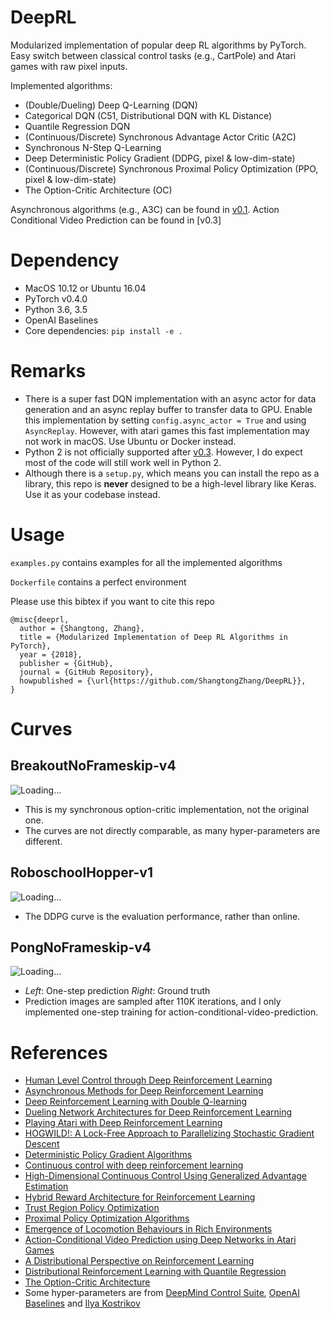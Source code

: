 # DeepRL
Modularized implementation of popular deep RL algorithms by PyTorch. Easy switch between classical control tasks (e.g., CartPole) and Atari games with raw pixel inputs.

Implemented algorithms:
* (Double/Dueling) Deep Q-Learning (DQN)
* Categorical DQN (C51, Distributional DQN with KL Distance)
* Quantile Regression DQN
* (Continuous/Discrete) Synchronous Advantage Actor Critic (A2C)
* Synchronous N-Step Q-Learning
* Deep Deterministic Policy Gradient (DDPG, pixel & low-dim-state)
* (Continuous/Discrete) Synchronous Proximal Policy Optimization (PPO, pixel & low-dim-state)
* The Option-Critic Architecture (OC)

Asynchronous algorithms (e.g., A3C) can be found in [v0.1](https://github.com/ShangtongZhang/DeepRL/releases/tag/v0.1).
Action Conditional Video Prediction can be found in [v0.3] 

# Dependency
* MacOS 10.12 or Ubuntu 16.04
* PyTorch v0.4.0
* Python 3.6, 3.5
* OpenAI Baselines
* Core dependencies: `pip install -e .`

# Remarks
* There is a super fast DQN implementation with an async actor for data generation and an async replay buffer to transfer data to GPU. Enable this implementation by setting `config.async_actor = True` and using `AsyncReplay`. However, with atari games this fast implementation may not work in macOS. Use Ubuntu or Docker instead.
* Python 2 is not officially supported after [v0.3](https://github.com/ShangtongZhang/DeepRL/releases/tag/v0.3). However, I do expect most of the code will still work well in Python 2.
* Although there is a `setup.py`, which means you can install the repo as a library, this repo is **never** designed to be a high-level library like Keras. Use it as your codebase instead.

# Usage

```examples.py``` contains examples for all the implemented algorithms

```Dockerfile``` contains a perfect environment 

Please use this bibtex if you want to cite this repo
```
@misc{deeprl,
  author = {Shangtong, Zhang},
  title = {Modularized Implementation of Deep RL Algorithms in PyTorch},
  year = {2018},
  publisher = {GitHub},
  journal = {GitHub Repository},
  howpublished = {\url{https://github.com/ShangtongZhang/DeepRL}},
}
```

# Curves

## BreakoutNoFrameskip-v4

![Loading...](https://raw.githubusercontent.com/ShangtongZhang/DeepRL/master/images/breakout.png)

* This is my synchronous option-critic implementation, not the original one.
* The curves are not directly comparable, as many hyper-parameters are different.

## RoboschoolHopper-v1

![Loading...](https://raw.githubusercontent.com/ShangtongZhang/DeepRL/master/images/hopper.png)

* The DDPG curve is the evaluation performance, rather than online.

## PongNoFrameskip-v4

![Loading...](https://raw.githubusercontent.com/ShangtongZhang/DeepRL/master/images/ACVP.png)

* *Left*: One-step prediction *Right*: Ground truth
* Prediction images are sampled after 110K iterations, and I only implemented one-step training for action-conditional-video-prediction.

# References
* [Human Level Control through Deep Reinforcement Learning](https://www.nature.com/nature/journal/v518/n7540/full/nature14236.html)
* [Asynchronous Methods for Deep Reinforcement Learning](https://arxiv.org/abs/1602.01783)
* [Deep Reinforcement Learning with Double Q-learning](https://arxiv.org/abs/1509.06461)
* [Dueling Network Architectures for Deep Reinforcement Learning](https://arxiv.org/abs/1511.06581)
* [Playing Atari with Deep Reinforcement Learning](https://arxiv.org/abs/1312.5602)
* [HOGWILD!: A Lock-Free Approach to Parallelizing Stochastic Gradient Descent](https://arxiv.org/abs/1106.5730)
* [Deterministic Policy Gradient Algorithms](http://proceedings.mlr.press/v32/silver14.pdf)
* [Continuous control with deep reinforcement learning](https://arxiv.org/abs/1509.02971)
* [High-Dimensional Continuous Control Using Generalized Advantage Estimation](https://arxiv.org/abs/1506.02438)
* [Hybrid Reward Architecture for Reinforcement Learning](https://arxiv.org/abs/1706.04208)
* [Trust Region Policy Optimization](https://arxiv.org/abs/1502.05477)
* [Proximal Policy Optimization Algorithms](https://arxiv.org/abs/1707.06347)
* [Emergence of Locomotion Behaviours in Rich Environments](https://arxiv.org/abs/1707.02286)
* [Action-Conditional Video Prediction using Deep Networks in Atari Games](https://arxiv.org/abs/1507.08750)
* [A Distributional Perspective on Reinforcement Learning](https://arxiv.org/abs/1707.06887)
* [Distributional Reinforcement Learning with Quantile Regression](https://arxiv.org/abs/1710.10044)
* [The Option-Critic Architecture](https://arxiv.org/abs/1609.05140)
* Some hyper-parameters are from [DeepMind Control Suite](https://arxiv.org/abs/1801.00690), [OpenAI Baselines](https://github.com/openai/baselines) and [Ilya Kostrikov](https://github.com/ikostrikov/pytorch-a2c-ppo-acktr)